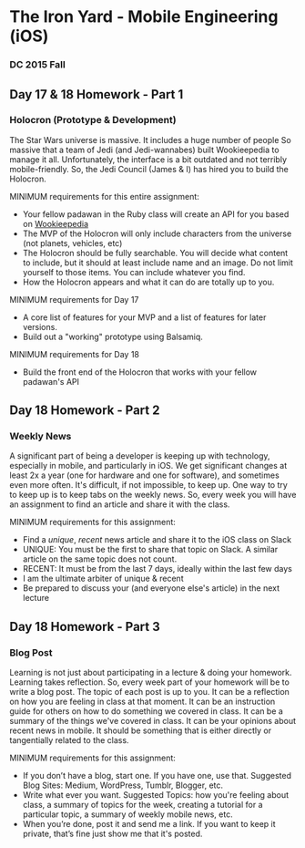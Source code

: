# The Iron Yard - Mobile Engineering (iOS)
### DC 2015 Fall

## Day 17 & 18 Homework - Part 1
### Holocron (Prototype & Development)

The Star Wars universe is massive. It includes a huge number of people So massive that a team of Jedi (and Jedi-wannabes) built Wookieepedia to manage it all. Unfortunately, the interface is a bit outdated and not terribly mobile-friendly. So, the Jedi Council (James & I) has hired you to build the Holocron.

MINIMUM requirements for this entire assignment:
* Your fellow padawan in the Ruby class will create an API for you based on [Wookieepedia](http://starwars.wikia.com/wiki/Main_Page)
* The MVP of the Holocron will only include characters from the universe (not planets, vehicles, etc)
* The Holocron should be fully searchable. You will decide what content to include, but it should at least include name and an image. Do not limit yourself to those items. You can include whatever you find.
* How the Holocron appears and what it can do are totally up to you.

MINIMUM requirements for Day 17
* A core list of features for your MVP and a list of features for later versions.
* Build out a "working" prototype using Balsamiq. 

MINIMUM requirements for Day 18
* Build the front end of the Holocron that works with your fellow padawan's API

## Day 18 Homework - Part 2
### Weekly News

A significant part of being a developer is keeping up with technology, especially in mobile, and particularly in iOS. We get significant changes at least 2x a year (one for hardware and one for software), and sometimes even more often. It's difficult, if not impossible, to keep up. One way to try to keep up is to keep tabs on the weekly news. So, every week you will have an assignment to find an article and share it with the class.

MINIMUM requirements for this assignment:
* Find a _unique_, _recent_ news article and share it to the iOS class on Slack
* UNIQUE: You must be the first to share that topic on Slack. A similar article on the same topic does not count.
* RECENT: It must be from the last 7 days, ideally within the last few days
* I am the ultimate arbiter of unique & recent
* Be prepared to discuss your (and everyone else's article) in the next lecture

## Day 18 Homework - Part 3
### Blog Post

Learning is not just about participating in a lecture & doing your homework. Learning takes reflection. So, every week part of your homework will be to write a blog post. The topic of each post is up to you. It can be a reflection on how you are feeling in class at that moment. It can be an instruction guide for others on how to do something we covered in class. It can be a summary of the things we've covered in class. It can be your opinions about recent news in mobile. It should be something that is either directly or tangentially related to the class.

MINIMUM requirements for this assignment:
* If you don’t have a blog, start one. If you have one, use that. Suggested Blog Sites: Medium, WordPress, Tumblr, Blogger, etc.
* Write what ever you want. Suggested Topics: how you're feeling about class, a summary of topics for the week, creating a tutorial for a particular topic, a summary of weekly mobile news, etc.
* When you’re done, post it and send me a link. If you want to keep it private, that’s fine just show me that it's posted.

